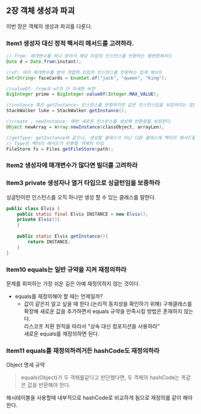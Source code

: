 ## 2장 객체 생성과 파괴
이번 장은 객체의 생성과 파괴를 다룬다.
### Item1 생성자 대신 정적 팩서리 메서드를 고려하라.
```java
// from: 매개변수를 하나 받아서 해당 타입의 인스턴스를 반환하는 형변환메서드
Date d = Date.from(instant);

//of: 여러 매개변수를 받아 적합한 타입의 인스턴스를 반환하는 집계 메서드
Set<String> faceCards = EnumSet.of("jack", "queen", "king");

//valueOf: from과 of의 더 자세한 버전
BigInteger prime = BigInteger.valueOf(Integer.MAX_VALUE);

//instance 혹은 getInstance: 인스턴스를 반환하지만 같은 인스턴스임을 보장하지는 않는다.
StackWalker luke = StackWalker.getInstance();

//create , newInstance: 매번 새로운 인스턴스를 생성해 반환함을 보장한다.
Object newArray = Array.newInstance(classObject, arrayLen);

//getType: getInstance와 같으나, 생성할 클래스가 아닌 다른 클래스에 팩터리 메서드를 정의할 때 쓴다.
// Type은 팩터리 메서드가 반환할 객체의 타입
FileStore fs = Files.getFileStore(path);
```
### Item2 생성자에 매개변수가 많다면 빌더를 고려하라
### Item3 private 생성자나 열거 타입으로 싱글턴임을 보증하라
싱글턴이란 인스턴스를 오직 하나만 생성 할 수 있는 클래스를 말한다.
```java
public class Elvis {
    public static final Elvis INSTANCE = new Elvis();
    private Elvis(){
    }
    
    public static Elvis getInstance(){
        return INSTANCE;
    }
}
```
### Item10 equals는 일반 규약을 지켜 재정의하라
문제를 회피하는 가장 쉬운 길은 아예 재정의하지 않는 것이다.   
* equals를 재정의해야 할 때는 언제일까?
  * 값이 같은지 알고 싶을 때 한다.(논리적 동치성을 확인하기 위해)
구체클래스를 확장해 새로운 값을 추가하면서 equals 규약을 만족시킬 방법은 존재하지 않는다.   
리스코프 치환 원칙을 따라서 "상속 대신 컴포지션을 사용하라"   
새로운 equals를 재정의하면 된다.

### Item11 equals를 재정의하려거든 hashCode도 재정의하라
Object 명세 규약
> equals(Object)가 두 객체를같다고 판단했다면, 두 객체의 hashCode는 똑같은 값을 반환해야 한다.

해시테이블을 사용할때 내부적으로 hashCode로 비교하게 됨으로 재정의를 같이 해야한다.